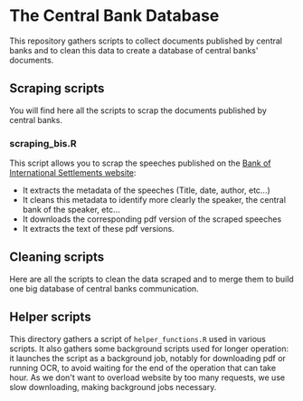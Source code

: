 # The Central Bank Database

This repository gathers scripts to collect documents published by central banks and to clean this data to create a database of central banks' documents.

## Scraping scripts

You will find here all the scripts to scrap the documents published by central banks.

### scraping_bis.R

This script allows you to scrap the speeches published on the [Bank of International Settlements website](https://www.bis.org/cbspeeches/index.htm):
  
  - It extracts the metadata of the speeches (Title, date, author, etc...)
  - It cleans this metadata to identify more clearly the speaker, the central bank of the speaker, etc...
  - It downloads the corresponding pdf version of the scraped speeches
  - It extracts the text of these pdf versions.
  
## Cleaning scripts

Here are all the scripts to clean the data scraped and to merge them to build one big database of central banks communication.

## Helper scripts

This directory gathers a script of `helper_functions.R` used in various scripts. It also gathers some background scripts used for longer operation: it launches the script as a background job, notably for downloading pdf or running OCR, to avoid waiting for the end of the operation that can take hour. As we don't want to overload website by too many requests, we use slow downloading, making background jobs necessary.